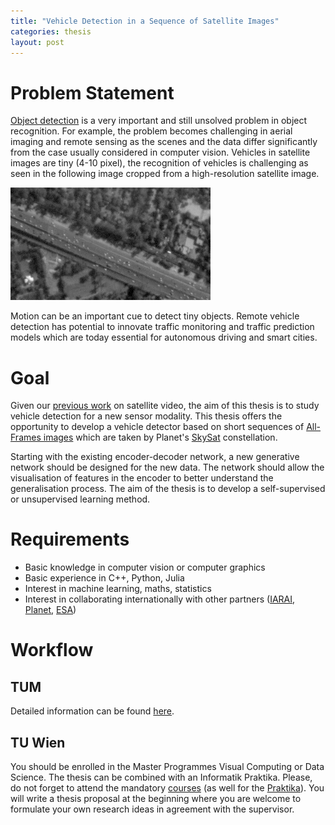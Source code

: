 ```yaml
---
title: "Vehicle Detection in a Sequence of Satellite Images"
categories: thesis
layout: post
---
```


# Problem Statement
[Object detection](https://arxiv.org/abs/1506.01497) is a very important and still unsolved problem in object recognition. For example, the problem becomes challenging in aerial imaging and remote sensing as the scenes and the data differ significantly from the case usually considered in computer vision. Vehicles in satellite images are tiny (4-10 pixel), the recognition of vehicles is challenging as seen in the following image cropped from a high-resolution satellite image.

![Deli](/assets/images/deli.png)

Motion can be an important cue to detect tiny objects. Remote vehicle detection has potential to innovate traffic monitoring and traffic prediction models which are today essential for autonomous driving and smart cities.

# Goal
Given our [previous work](https://arxiv.org/abs/2204.06828) on satellite video, the aim of this thesis is to study vehicle detection for a new sensor modality. This thesis offers the opportunity to develop a vehicle detector based on short sequences of [All-Frames images](https://assets.planet.com/docs/Planet_Basic_L1A_All-Frames_User_Guide.pdf) which are taken by Planet's [SkySat](https://earth.esa.int/eogateway/missions/skysat) constellation.

Starting with the existing encoder-decoder network, a new generative network should be designed for the new data. The network should allow the visualisation of features in the encoder to better understand the generalisation process. The aim of the thesis is to develop a self-supervised or unsupervised learning method.

# Requirements
* Basic knowledge in computer vision or computer graphics
* Basic experience in C++, Python, Julia
* Interest in machine learning, maths, statistics
* Interest in collaborating internationally with other partners ([IARAI](https://www.iarai.ac.at/traffic4cast/), [Planet](http://www.planet.com), [ESA](https://philab.phi.esa.int))

# Workflow
## TUM
Detailed information can be found [here](https://www.in.tum.de/in/fuer-studierende/master-studiengaenge/informatik/abschlussarbeit/).

## TU Wien
You should be enrolled in the Master Programmes Visual Computing or Data Science. The thesis can be combined with an Informatik Praktika. Please, do not forget to attend the mandatory [courses](https://cvl.tuwien.ac.at/teaching/diplomarbeiten/allgemeine-hinweise-zu-masterarbeiten) (as well for the [Praktika](https://cvl.tuwien.ac.at/teaching/informatik-praktika/allgemeine-hinweise-zu-bachelorarbeiten-und-praktikas)). You will write a thesis proposal at the beginning where you are welcome to formulate your own research ideas in agreement with the supervisor.
